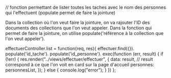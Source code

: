 // fonction permettant de lister toutes les taches avec le nom des personnes qui l'effectuent (populate permet de faire la jointure)

Dans la collection où l'on veut faire la jointure, on va rajouter l'ID des documents des collections que l'on veut appeler.
Dans la fonction qui permet de faire la jointure, on utilise populate('référence à la collection que l'on veut appeler').

effectuerController.list = function(req, res){
    effectuer.find({}).
    populate('id_tache').
    populate('id_personne').
    exec(function (err, result) {
        if (!err) {
            res.render("../views/effectuer/effectuer", {
                data: result, // result correspond à ce que l'on voit en card sur la page d'accueil
                personnes: personnesList,
            });
        } else {
            console.log("error");
        }
    })
};